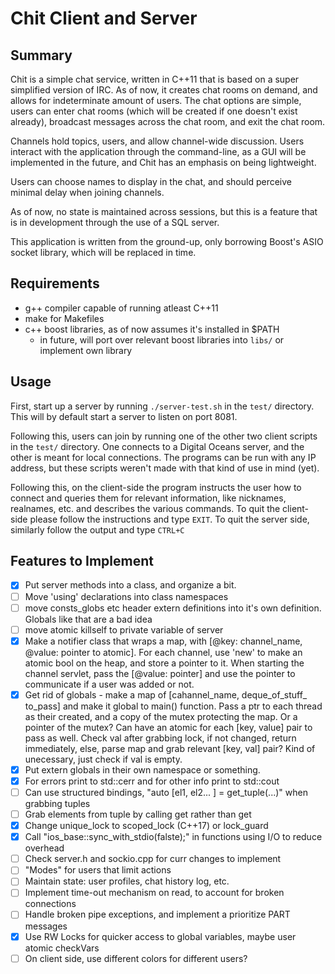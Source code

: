# Chit Client and Server

## Summary

Chit is a simple chat service, written in C++11 that is based on a super simplified version of IRC.
As of now, it creates chat rooms on demand, and allows for indeterminate amount of users. The chat
options are simple, users can enter chat rooms (which will be created if one doesn't exist already),
broadcast messages across the chat room, and exit the chat room.

Channels hold topics, users, and allow channel-wide discussion. Users interact with the application
through the command-line, as a GUI will be implemented in the future, and Chit has an emphasis on
being lightweight. 

Users can choose names to display in the chat, and should perceive minimal delay when joining
channels.

As of now, no state is maintained across sessions, but this is a feature that is in development
through the use of a SQL server.

This application is written from the ground-up, only borrowing Boost's ASIO socket library, which
will be replaced in time.

## Requirements

- g++ compiler capable of running atleast C++11
- make for Makefiles
- c++ boost libraries, as of now assumes it's installed in $PATH
	- in future, will port over relevant boost libraries into `libs/` or implement own library

## Usage

First, start up a server by running `./server-test.sh` in the `test/` directory. This will by
default start a server to listen on port 8081.

Following this, users can join by running one of the other two client scripts in the `test/`
directory. One connects to a Digital Oceans server, and the other is meant for local connections.
The programs can be run with any IP address, but these scripts weren't made with that kind of
use in mind (yet).

Following this, on the client-side the program instructs the user how to connect and queries
them for relevant information, like nicknames, realnames, etc. and describes the various
commands. To quit the client-side please follow the instructions and type `EXIT`. To quit
the server side, similarly follow the output and type `CTRL+C`

## Features to Implement

- [x] Put server methods into a class, and organize a bit.
- [ ] Move 'using' declarations into class namespaces
- [ ] move consts_globs etc header extern definitions into it's own definition. Globals like that
	are a bad idea
- [ ] move atomic killself to private variable of server
- [x] Make a notifier class that wraps a map, with [@key: channel_name, @value: pointer to
	atomic<bool>]. For each channel, use 'new' to make an atomic bool on the heap, and
	store a pointer to it. When starting the channel servlet, pass the [@value: pointer]
	and use the pointer to communicate if a user was added or not.
- [x] Get rid of globals - make a map of [cahannel_name, deque_of_stuff_
	to_pass] and make it global to main() function.
	Pass a ptr to each thread as their created, and a copy of the
	mutex protecting the map. Or a pointer of the mutex?
	Can have an atomic<bool> for each [key, value] pair to pass as well.
	Check val after grabbing lock, if not changed, return immediately,
	else, parse map and grab relevant [key, val] pair?
	Kind of unecessary, just check if val is empty.
- [x] Put extern globals in their own namespace or something.
- [x] For errors print to std::cerr and for other info print to std::cout
- [ ] Can use structured bindings, "auto [el1, el2... ] = get_tuple(...)" when grabbing tuples
- [ ] Grab elements from tuple by calling get<type> rather than get<indx>
- [x] Change unique_lock to scoped_lock (C++17) or lock_guard
- [x] Call "ios_base::sync_with_stdio(falste);" in functions using I/O to reduce overhead
- [ ] Check server.h and sockio.cpp for curr changes to implement
- [ ] "Modes" for users that limit actions
- [ ] Maintain state: user profiles, chat history log, etc.
- [ ] Implement time-out mechanism on read, to account for broken connections
- [ ] Handle broken pipe exceptions, and implement a prioritize PART messages
- [x] Use RW Locks for quicker access to global variables, maybe user atomic checkVars
- [ ] On client side, use different colors for different users?
